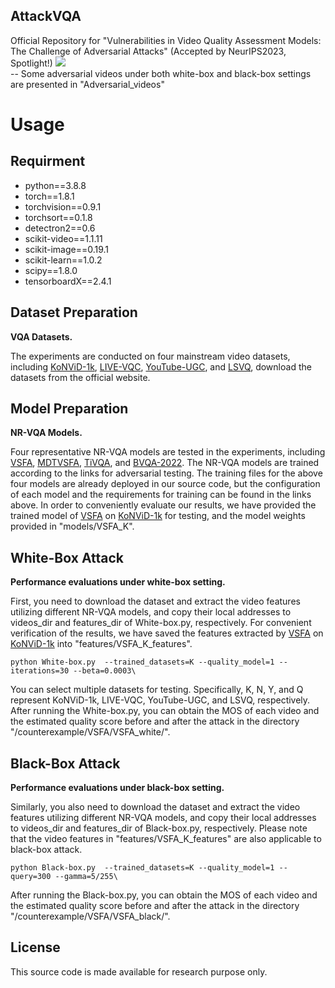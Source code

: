 ## AttackVQA
Official Repository for "Vulnerabilities in Video Quality Assessment Models: The Challenge of Adversarial Attacks" (Accepted by NeurIPS2023, Spotlight!)
<img src="https://github.com/GZHU-DVL/AttackVQA/blob/main/Black-box-attack.jpg" /><br/>
-- Some adversarial videos under both white-box and black-box settings are presented in "Adversarial_videos"
# Usage
## Requirment
* python==3.8.8
* torch==1.8.1
* torchvision==0.9.1
* torchsort==0.1.8
* detectron2==0.6
* scikit-video==1.1.11
* scikit-image==0.19.1
* scikit-learn==1.0.2
* scipy==1.8.0
* tensorboardX==2.4.1

## Dataset Preparation
**VQA Datasets.**

The experiments are conducted on four mainstream video datasets, including [KoNViD-1k](http://database.mmsp-kn.de/konvid-1k-database.html), [LIVE-VQC](http://live.ece.utexas.edu/research/LIVEVQC/index.html), [YouTube-UGC](https://media.withyoutube.com/), and [LSVQ](https://github.com/baidut/PatchVQ), download the datasets from the official website. 

## Model Preparation
**NR-VQA Models.**

Four representative NR-VQA models are tested in the experiments, including [VSFA](https://github.com/lidq92/VSFA), [MDTVSFA](https://github.com/lidq92/MDTVSFA), [TiVQA](https://github.com/GZHU-DVL/TiVQA), and [BVQA-2022](https://github.com/GZHU-DVL/TiVQA). The NR-VQA models are trained according to the links for adversarial testing. The training files for the above four models are already deployed in our source code, but the configuration of each model and the requirements for training can be found in the links above. In order to conveniently evaluate our results, we have provided the trained model of [VSFA](https://github.com/lidq92/VSFA) on [KoNViD-1k](http://database.mmsp-kn.de/konvid-1k-database.html) for testing, and the model weights provided in "models/VSFA_K".

## White-Box Attack 
**Performance evaluations under white-box setting.**

First, you need to download the dataset and extract the video features utilizing different NR-VQA models, and copy their local addresses to videos_dir and features_dir of White-box.py, respectively. For convenient verification of the results, we have saved the features extracted by [VSFA](https://github.com/lidq92/VSFA) on [KoNViD-1k](http://database.mmsp-kn.de/konvid-1k-database.html) into "features/VSFA_K_features".

```
python White-box.py  --trained_datasets=K --quality_model=1 --iterations=30 --beta=0.0003\
```
You can select multiple datasets for testing. Specifically, K, N, Y, and Q represent KoNViD-1k, LIVE-VQC, YouTube-UGC, and LSVQ, respectively. After running the White-box.py, you can obtain the MOS of each video and the estimated quality score before and after the attack in the directory "/counterexample/VSFA/VSFA_white/".

## Black-Box Attack 
**Performance evaluations under black-box setting.**

Similarly, you also need to download the dataset and extract the video features utilizing different NR-VQA models, and copy their local addresses to videos_dir and features_dir of Black-box.py, respectively. Please note that the video features in "features/VSFA_K_features" are also applicable to black-box attack.

```
python Black-box.py  --trained_datasets=K --quality_model=1 --query=300 --gamma=5/255\
```
After running the Black-box.py, you can obtain the MOS of each video and the estimated quality score before and after the attack in the directory "/counterexample/VSFA/VSFA_black/".
## License
This source code is made available for research purpose only.
